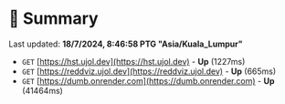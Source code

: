 # 📖 Summary
Last updated: **18/7/2024, 8:46:58 PTG "Asia/Kuala_Lumpur"**

- `GET` [https://hst.ujol.dev](https://hst.ujol.dev) - **Up** (1227ms)
- `GET` [https://reddviz.ujol.dev](https://reddviz.ujol.dev) - **Up** (665ms)
- `GET` [https://dumb.onrender.com](https://dumb.onrender.com) - **Up** (41464ms)
